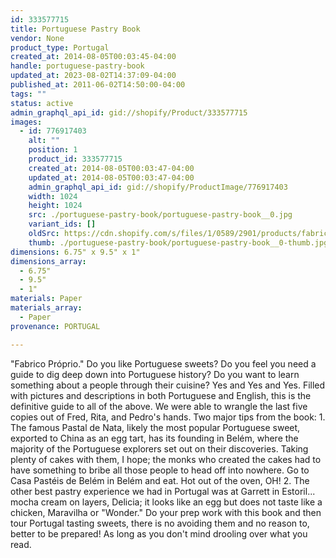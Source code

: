 ```yaml
---
id: 333577715
title: Portuguese Pastry Book
vendor: None
product_type: Portugal
created_at: 2014-08-05T00:03:45-04:00
handle: portuguese-pastry-book
updated_at: 2023-08-02T14:37:09-04:00
published_at: 2011-06-02T14:50:00-04:00
tags: ""
status: active
admin_graphql_api_id: gid://shopify/Product/333577715
images:
  - id: 776917403
    alt: ""
    position: 1
    product_id: 333577715
    created_at: 2014-08-05T00:03:47-04:00
    updated_at: 2014-08-05T00:03:47-04:00
    admin_graphql_api_id: gid://shopify/ProductImage/776917403
    width: 1024
    height: 1024
    src: ./portuguese-pastry-book/portuguese-pastry-book__0.jpg
    variant_ids: []
    oldSrc: https://cdn.shopify.com/s/files/1/0589/2901/products/fabricioproprio-mix.jpeg?v=1407211427
    thumb: ./portuguese-pastry-book/portuguese-pastry-book__0-thumb.jpg
dimensions: 6.75" x 9.5" x 1"
dimensions_array:
  - 6.75"
  - 9.5"
  - 1"
materials: Paper
materials_array:
  - Paper
provenance: PORTUGAL

---
```


"Fabrico Próprio." Do you like Portuguese sweets? Do you feel you need a guide to dig deep down into Portuguese history? Do you want to learn something about a people through their cuisine? Yes and Yes and Yes. Filled with pictures and descriptions in both Portuguese and English, this is the definitive guide to all of the above. We were able to wrangle the last five copies out of Fred, Rita, and Pedro's hands. Two major tips from the book: 1. The famous Pastal de Nata, likely the most popular Portuguese sweet, exported to China as an egg tart, has its founding in Belém, where the majority of the Portuguese explorers set out on their discoveries. Taking plenty of cakes with them, I hope; the monks who created the cakes had to have something to bribe all those people to head off into nowhere. Go to Casa Pastéis de Belém in Belém and eat. Hot out of the oven, OH! 2. The other best pastry experience we had in Portugal was at Garrett in Estoril... mocha cream on layers, Delicia; it looks like an egg but does not taste like a chicken, Maravilha or "Wonder." Do your prep work with this book and then tour Portugal tasting sweets, there is no avoiding them and no reason to, better to be prepared! As long as you don't mind drooling over what you read.